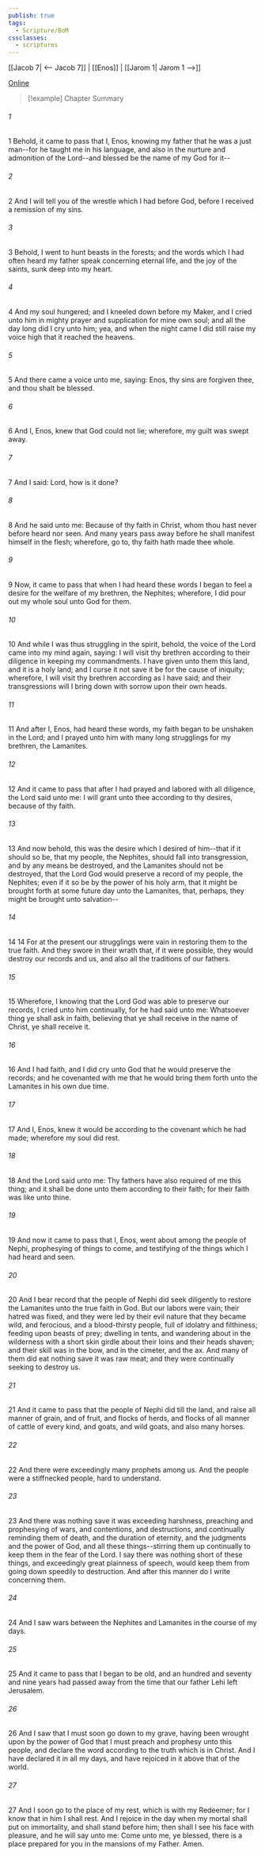 ```yaml
---
publish: true
tags:
  - Scripture/BoM
cssclasses:
  - scriptures
---
```

[[Jacob 7| <-- Jacob 7]] | [[Enos]] | [[Jarom 1| Jarom 1 -->]]

[Online](https://churchofjesuschrist.org/study/scriptures/bofm/enos/1?lang=eng)

>[!example] Chapter Summary
>
###### 1
1 Behold, it came to pass that I, Enos, knowing my father that he was a just man--for he taught me in his language, and also in the nurture and admonition of the Lord--and blessed be the name of my God for it--
###### 2
2 And I will tell you of the wrestle which I had before God, before I received a remission of my sins.
###### 3
3 Behold, I went to hunt beasts in the forests; and the words which I had often heard my father speak concerning eternal life, and the joy of the saints, sunk deep into my heart.
###### 4
4 And my soul hungered; and I kneeled down before my Maker, and I cried unto him in mighty prayer and supplication for mine own soul; and all the day long did I cry unto him; yea, and when the night came I did still raise my voice high that it reached the heavens.
###### 5
5 And there came a voice unto me, saying: Enos, thy sins are forgiven thee, and thou shalt be blessed.
###### 6
6 And I, Enos, knew that God could not lie; wherefore, my guilt was swept away.
###### 7
7 And I said: Lord, how is it done?
###### 8
8 And he said unto me: Because of thy faith in Christ, whom thou hast never before heard nor seen. And many years pass away before he shall manifest himself in the flesh; wherefore, go to, thy faith hath made thee whole.
###### 9
9 Now, it came to pass that when I had heard these words I began to feel a desire for the welfare of my brethren, the Nephites; wherefore, I did pour out my whole soul unto God for them.
###### 10
10 And while I was thus struggling in the spirit, behold, the voice of the Lord came into my mind again, saying: I will visit thy brethren according to their diligence in keeping my commandments. I have given unto them this land, and it is a holy land; and I curse it not save it be for the cause of iniquity; wherefore, I will visit thy brethren according as I have said; and their transgressions will I bring down with sorrow upon their own heads.
###### 11
11 And after I, Enos, had heard these words, my faith began to be unshaken in the Lord; and I prayed unto him with many long strugglings for my brethren, the Lamanites.
###### 12
12 And it came to pass that after I had prayed and labored with all diligence, the Lord said unto me: I will grant unto thee according to thy desires, because of thy faith.
###### 13
13 And now behold, this was the desire which I desired of him--that if it should so be, that my people, the Nephites, should fall into transgression, and by any means be destroyed, and the Lamanites should not be destroyed, that the Lord God would preserve a record of my people, the Nephites; even if it so be by the power of his holy arm, that it might be brought forth at some future day unto the Lamanites, that, perhaps, they might be brought unto salvation--
###### 14
14 14 For at the present our strugglings were vain in restoring them to the true faith. And they swore in their wrath that, if it were possible, they would destroy our records and us, and also all the traditions of our fathers.
###### 15
15 Wherefore, I knowing that the Lord God was able to preserve our records, I cried unto him continually, for he had said unto me: Whatsoever thing ye shall ask in faith, believing that ye shall receive in the name of Christ, ye shall receive it.
###### 16
16 And I had faith, and I did cry unto God that he would preserve the records; and he covenanted with me that he would bring them forth unto the Lamanites in his own due time.
###### 17
17 And I, Enos, knew it would be according to the covenant which he had made; wherefore my soul did rest.
###### 18
18 And the Lord said unto me: Thy fathers have also required of me this thing; and it shall be done unto them according to their faith; for their faith was like unto thine.
###### 19
19 And now it came to pass that I, Enos, went about among the people of Nephi, prophesying of things to come, and testifying of the things which I had heard and seen.
###### 20
20 And I bear record that the people of Nephi did seek diligently to restore the Lamanites unto the true faith in God. But our labors were vain; their hatred was fixed, and they were led by their evil nature that they became wild, and ferocious, and a blood-thirsty people, full of idolatry and filthiness; feeding upon beasts of prey; dwelling in tents, and wandering about in the wilderness with a short skin girdle about their loins and their heads shaven; and their skill was in the bow, and in the cimeter, and the ax. And many of them did eat nothing save it was raw meat; and they were continually seeking to destroy us.
###### 21
21 And it came to pass that the people of Nephi did till the land, and raise all manner of grain, and of fruit, and flocks of herds, and flocks of all manner of cattle of every kind, and goats, and wild goats, and also many horses.
###### 22
22 And there were exceedingly many prophets among us. And the people were a stiffnecked people, hard to understand.
###### 23
23 And there was nothing save it was exceeding harshness, preaching and prophesying of wars, and contentions, and destructions, and continually reminding them of death, and the duration of eternity, and the judgments and the power of God, and all these things--stirring them up continually to keep them in the fear of the Lord. I say there was nothing short of these things, and exceedingly great plainness of speech, would keep them from going down speedily to destruction. And after this manner do I write concerning them.
###### 24
24 And I saw wars between the Nephites and Lamanites in the course of my days.
###### 25
25 And it came to pass that I began to be old, and an hundred and seventy and nine years had passed away from the time that our father Lehi left Jerusalem.
###### 26
26 And I saw that I must soon go down to my grave, having been wrought upon by the power of God that I must preach and prophesy unto this people, and declare the word according to the truth which is in Christ. And I have declared it in all my days, and have rejoiced in it above that of the world.
###### 27
27 And I soon go to the place of my rest, which is with my Redeemer; for I know that in him I shall rest. And I rejoice in the day when my mortal shall put on immortality, and shall stand before him; then shall I see his face with pleasure, and he will say unto me: Come unto me, ye blessed, there is a place prepared for you in the mansions of my Father. Amen.



